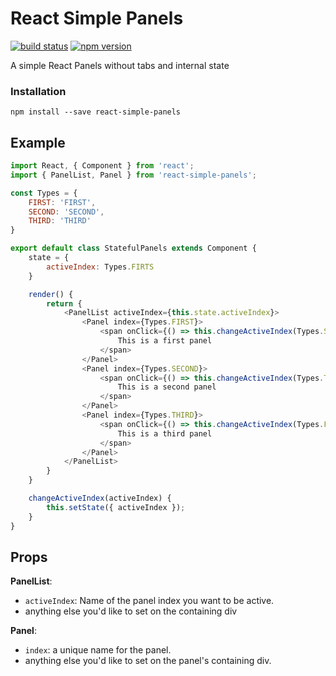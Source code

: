# React Simple Panels

[![build status](https://img.shields.io/travis/itsmepetrov/react-simple-panels/master.svg?style=flat-square)](https://travis-ci.org/itsmepetrov/react-simple-panels)
[![npm version](https://img.shields.io/npm/v/react-simple-panels.svg?style=flat-square)](https://www.npmjs.com/package/react-simple-panels)

A simple React Panels without tabs and internal state

### Installation

```
npm install --save react-simple-panels
```

## Example


```js
import React, { Component } from 'react';
import { PanelList, Panel } from 'react-simple-panels';

const Types = {
    FIRST: 'FIRST',
    SECOND: 'SECOND',
    THIRD: 'THIRD'
}

export default class StatefulPanels extends Component {
    state = {
        activeIndex: Types.FIRTS
    }

    render() {
        return {
            <PanelList activeIndex={this.state.activeIndex}>
                <Panel index={Types.FIRST}>
                    <span onClick={() => this.changeActiveIndex(Types.SECOND)}>
                        This is a first panel
                    </span> 
                </Panel>
                <Panel index={Types.SECOND}>
                    <span onClick={() => this.changeActiveIndex(Types.THIRD)}>
                        This is a second panel
                    </span>
                </Panel>
                <Panel index={Types.THIRD}>
                    <span onClick={() => this.changeActiveIndex(Types.FIRST)}>
                        This is a third panel
                    </span>
                </Panel>
            </PanelList>
        }
    }

    changeActiveIndex(activeIndex) {
        this.setState({ activeIndex });
    }
}
```

## Props

**PanelList**:

- `activeIndex`: Name of the panel index you want to be active.
- anything else you'd like to set on the containing div

**Panel**:

- `index`: a unique name for the panel.
- anything else you'd like to set on the panel's containing div.
